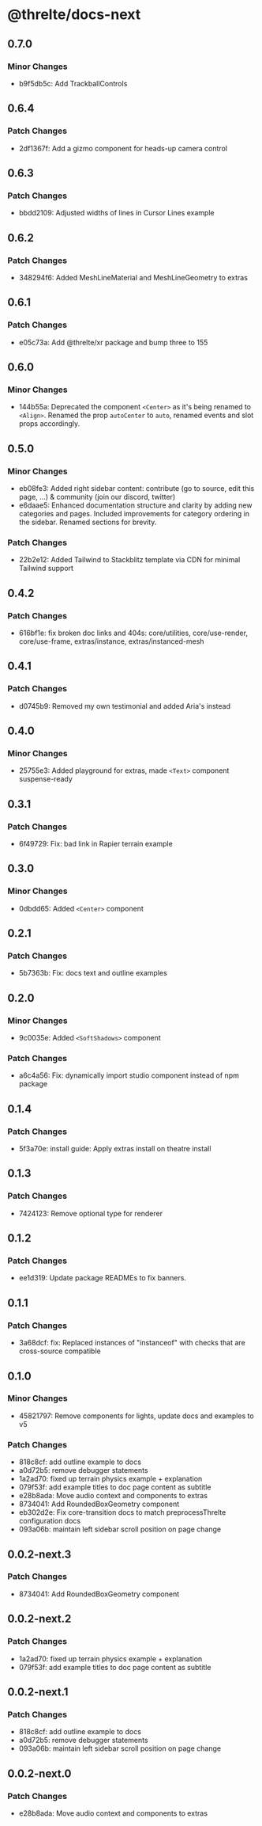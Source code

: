 # @threlte/docs-next

## 0.7.0

### Minor Changes

- b9f5db5c: Add TrackballControls

## 0.6.4

### Patch Changes

- 2df1367f: Add a gizmo component for heads-up camera control

## 0.6.3

### Patch Changes

- bbdd2109: Adjusted widths of lines in Cursor Lines example

## 0.6.2

### Patch Changes

- 348294f6: Added MeshLineMaterial and MeshLineGeometry to extras

## 0.6.1

### Patch Changes

- e05c73a: Add @threlte/xr package and bump three to 155

## 0.6.0

### Minor Changes

- 144b55a: Deprecated the component `<Center>` as it's being renamed to `<Align>`. Renamed the prop `autoCenter` to `auto`, renamed events and slot props accordingly.

## 0.5.0

### Minor Changes

- eb08fe3: Added right sidebar content: contribute (go to source, edit this page, …) & community (join our discord, twitter)
- e6daae5: Enhanced documentation structure and clarity by adding new categories and pages. Included improvements for category ordering in the sidebar. Renamed sections for brevity.

### Patch Changes

- 22b2e12: Added Tailwind to Stackblitz template via CDN for minimal Tailwind support

## 0.4.2

### Patch Changes

- 616bf1e: fix broken doc links and 404s: core/utilities, core/use-render, core/use-frame, extras/instance, extras/instanced-mesh

## 0.4.1

### Patch Changes

- d0745b9: Removed my own testimonial and added Aria's instead

## 0.4.0

### Minor Changes

- 25755e3: Added playground for extras, made `<Text>` component suspense-ready

## 0.3.1

### Patch Changes

- 6f49729: Fix: bad link in Rapier terrain example

## 0.3.0

### Minor Changes

- 0dbdd65: Added `<Center>` component

## 0.2.1

### Patch Changes

- 5b7363b: Fix: docs text and outline examples

## 0.2.0

### Minor Changes

- 9c0035e: Added `<SoftShadows>` component

### Patch Changes

- a6c4a56: Fix: dynamically import studio component instead of npm package

## 0.1.4

### Patch Changes

- 5f3a70e: install guide: Apply extras install on theatre install

## 0.1.3

### Patch Changes

- 7424123: Remove optional type for renderer

## 0.1.2

### Patch Changes

- ee1d319: Update package READMEs to fix banners.

## 0.1.1

### Patch Changes

- 3a68dcf: fix: Replaced instances of "instanceof" with checks that are cross-source compatible

## 0.1.0

### Minor Changes

- 45821797: Remove components for lights, update docs and examples to v5

### Patch Changes

- 818c8cf: add outline example to docs
- a0d72b5: remove debugger statements
- 1a2ad70: fixed up terrain physics example + explanation
- 079f53f: add example titles to doc page content as subtitle
- e28b8ada: Move audio context and components to extras
- 8734041: Add RoundedBoxGeometry component
- eb302d2e: Fix core-transition docs to match preprocessThrelte configuration docs
- 093a06b: maintain left sidebar scroll position on page change

## 0.0.2-next.3

### Patch Changes

- 8734041: Add RoundedBoxGeometry component

## 0.0.2-next.2

### Patch Changes

- 1a2ad70: fixed up terrain physics example + explanation
- 079f53f: add example titles to doc page content as subtitle

## 0.0.2-next.1

### Patch Changes

- 818c8cf: add outline example to docs
- a0d72b5: remove debugger statements
- 093a06b: maintain left sidebar scroll position on page change

## 0.0.2-next.0

### Patch Changes

- e28b8ada: Move audio context and components to extras
